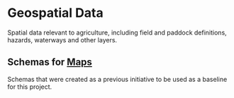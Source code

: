 # Geospatial Data

Spatial data relevant to agriculture, including field and paddock definitions, hazards, waterways and other layers.

## Schemas for [Maps](Maps/README.MD)

Schemas that were created as a previous initiative to be used as a baseline for this project.
